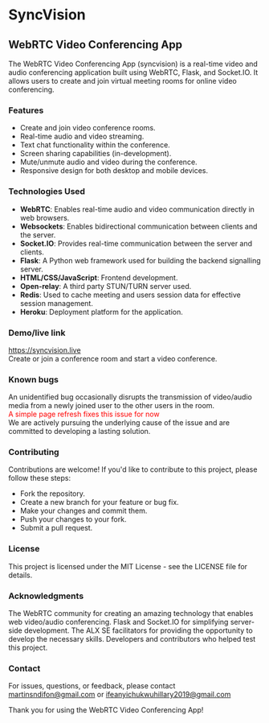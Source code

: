 # SyncVision

## WebRTC Video Conferencing App

The WebRTC Video Conferencing App (syncvision) is a real-time video and audio conferencing application built using WebRTC, Flask, and Socket.IO. It allows users to create and join virtual meeting rooms for online video conferencing.

### Features

- Create and join video conference rooms.
- Real-time audio and video streaming.
- Text chat functionality within the conference.
- Screen sharing capabilities (in-development).
- Mute/unmute audio and video during the conference.
- Responsive design for both desktop and mobile devices.

### Technologies Used

- **WebRTC**: Enables real-time audio and video communication directly in web browsers.
- **Websockets**: Enables bidirectional communication between clients and the server.
- **Socket.IO**: Provides real-time communication between the server and clients.
- **Flask**: A Python web framework used for building the backend signalling server.
- **HTML/CSS/JavaScript**: Frontend development.
- **Open-relay**: A third party STUN/TURN server used.
- **Redis**: Used to cache meeting and users session data for effective session management.
- **Heroku**: Deployment platform for the application.

### Demo/live link

https://syncvision.live <br>
Create or join a conference room and start a video conference.

### Known bugs

An unidentified bug occasionally disrupts the transmission of video/audio media from a newly joined user to the other users in the room. <br>
<span style="color:red">A simple page refresh fixes this issue for now</span> <br>
We are actively pursuing the underlying cause of the issue and are committed to developing a lasting solution.

### Contributing

Contributions are welcome! If you'd like to contribute to this project, please follow these steps:

- Fork the repository.
- Create a new branch for your feature or bug fix.
- Make your changes and commit them.
- Push your changes to your fork.
- Submit a pull request.

### License

This project is licensed under the MIT License - see the LICENSE file for details.

### Acknowledgments

The WebRTC community for creating an amazing technology that enables web video/audio conferencing.
Flask and Socket.IO for simplifying server-side development.
The ALX SE facilitators for providing the opportunity to develop the necessary skills.
Developers and contributors who helped test this project.

### Contact

For issues, questions, or feedback, please contact <martinsndifon@gmail.com> or <ifeanyichukwuhillary2019@gmail.com>

Thank you for using the WebRTC Video Conferencing App!
